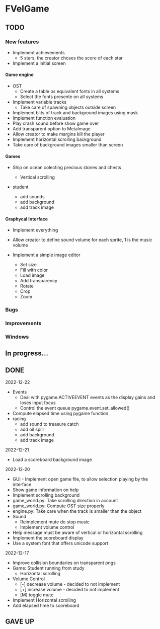 
# FVelGame

## TODO

### New features
- Implement achievements
  - 5 stars, the creator choses the score of each star
- Implement a initial screen

#### Game engine

- OST
  - Create a table os equivalent fonts in all systems
  - Select the fonts presente on all systems
- Implement variable tracks
  - Take care of spawning objects outside screen
- Implement blits of track and background images using mask
- Implement function evaluation
- Play crash sound before show game over
- Add transparent option to MetaImage
- Allow creator to make margins kill the player
- Implement horizontal scrolling background
- Take care of background images smaller than screen

#### Games

- Ship on ocean colecting precious stones and chests
  - Vertical scrolling

- student
  - add sounds
  - add background
  - add track image

#### Graphycal Interface

- Implement everything
- Allow creator to define sound volume for each sprite, 1 is the music volume

- Implement a simple image editor 
  - Set size
  - Fill with color
  - Load image
  - Add transparency
  - Rotate
  - Crop
  - Zoom

### Bugs

### Improvements

### Windows

## In progress...

## DONE

2022-12-22
- Events
  - Deal with pygame.ACTIVEEVENT events as the display gains and loses input focus
  - Control the event queue pygame.event.set_allowed()
- Compute elapsed time using pygame function
- racing
  - add sound to treasure catch
  - add oil spill
  - add background
  - add track image

2022-12-21
- Load a scoreboard background image

2022-12-20
- GUI - Implement open game file, to allow selection playing by the interface
- Show game information on help
- Implement scrolling background
- game_world.py: Take scrolling direction in account
- game_world.py: Compute OST size properly
- engine.py:     Take care when the track is smaller than the object
- Sound
  - Reimplement mute do stop music
  - Implement volume control
- Help message must be aware of vertical or horizontal scrolling
- Implement the scoreboard display
- Use a system font that offers unicode support

2022-12-17
- Improve collision boundaries on transparent pngs
- Game: Student running from study
  - Horizontal scrolling
- Volume Control
  - [-] decrease volume - decided to not implement
  - [+] increase volume - decided to not implement
  - [M] toggle mute
- Implement Horizontal scrolling
- Add elapsed time to scoreboard

## GAVE UP
